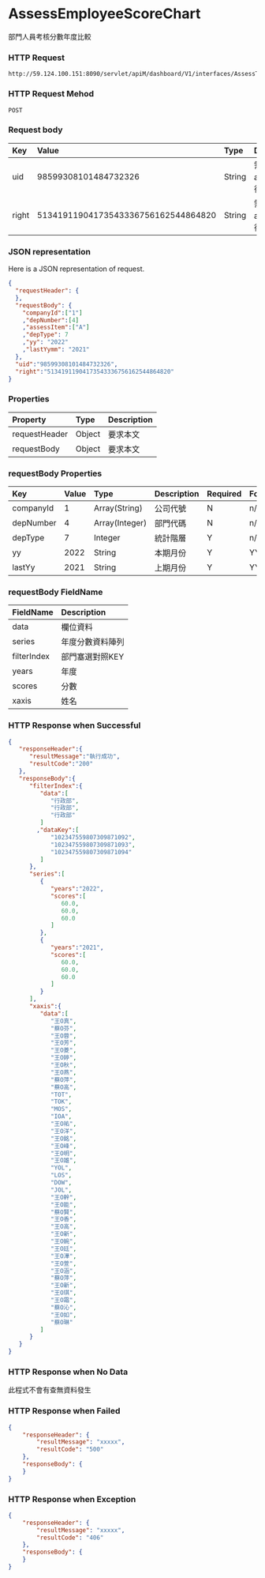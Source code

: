 # AssessEmployeeScoreChart
部門人員考核分數年度比較

### HTTP Request
```
http://59.124.100.151:8090/servlet/apiM/dashboard/V1/interfaces/AssessTrend/AssessEmployeeScoreChart
```

### HTTP Request Mehod
```
POST
```

### Request body
| Key | Value | Type | Description |
|:----------|:-------------|:-----|:------------|
| uid | 98599308101484732326 | String | 需透過apiLogin取得
| right | 51341911904173543336756162544864820 | String | 需透過apiLogin取得 |

### JSON representation
Here is a JSON representation of request.
```json
{
  "requestHeader": {
  },
  "requestBody": {
    "companyId":["1"]
    ,"depNumber":[4]
    ,"assessItem":["A"]
    ,"depType": 7
    ,"yy": "2022"
    ,"lastYymm": "2021"
  },
  "uid":"98599308101484732326",
  "right":"51341911904173543336756162544864820"
}
```

### Properties
| Property | Type | Description |
|:---------|:-----|:------------|
| requestHeader | Object | 要求本文 |
| requestBody | Object | 要求本文 |

### requestBody Properties
| Key | Value | Type | Description | Required | Format |
|:----------|:-------------|:-----|:------------|:------------|:------------|
| companyId | 1 | Array(String) | 公司代號 | N | n/a |
| depNumber | 4 | Array(Integer) | 部門代碼 | N | n/a |
| depType | 7 | Integer | 統計階層 | Y | n/a |
| yy | 2022 | String | 本期月份 | Y | YYYYmm |
| lastYy | 2021 | String | 上期月份 | Y | YYYYmm |

### requestBody FieldName
| FieldName | Description |
|:----------|:-------------|
| data | 欄位資料 |
| series | 年度分數資料陣列 |
| filterIndex | 部門塞選對照KEY |
| years | 年度 |
| scores | 分數 |
| xaxis | 姓名 |
### HTTP Response when Successful
```json
{
   "responseHeader":{
      "resultMessage":"執行成功",
      "resultCode":"200"
   },
   "responseBody":{
      "filterIndex":{
         "data":[
            "行政部",
            "行政部",
            "行政部"
         ]
        ,"dataKey":[
            "102347559807309871092",
            "102347559807309871093",
            "102347559807309871094"
         ]
      },
      "series":[
         {
            "years":"2022",
            "scores":[
               60.0,
               60.0,
               60.0
            ]
         },
         {
            "years":"2021",
            "scores":[
               60.0,
               60.0,
               60.0
            ]
         }
      ],
      "xaxis":{
         "data":[
            "王O真",
            "蔡O芬",
            "王O蓉",
            "王O芳",
            "王O菱",
            "王O婷",
            "王O秋",
            "王O燕",
            "蔡O萍",
            "蔡O高",
            "TOT",
            "TOK",
            "MOS",
            "IOA",
            "王O祐",
            "王O洋",
            "王O銘",
            "王O峰",
            "王O明",
            "王O雄",
            "YOL",
            "LOS",
            "DOW",
            "JOL",
            "王O幹",
            "王O能",
            "蔡O賢",
            "王O香",
            "王O高",
            "王O新",
            "王O婉",
            "王O廷",
            "王O澕",
            "王O萱",
            "王O涵",
            "蔡O萍",
            "王O新",
            "王O琪",
            "王O霜",
            "蔡O沁",
            "王O如",
            "蔡O琳"
         ]
      }
   }
}
```

### HTTP Response when No Data
此程式不會有查無資料發生

### HTTP Response when Failed
```json
{
    "responseHeader": {
        "resultMessage": "xxxxx",
        "resultCode": "500"
    },
    "responseBody": {
    }
}
```

### HTTP Response when Exception
```json
{
    "responseHeader": {
        "resultMessage": "xxxxx",
        "resultCode": "406"
    },
    "responseBody": {
    }
}
```
